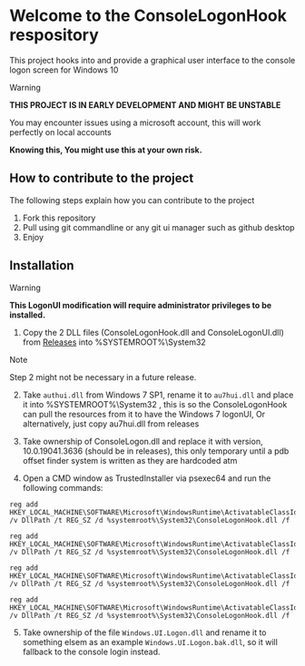 # Welcome to the ConsoleLogonHook respository

This project hooks into and provide a graphical user interface to the console logon screen for Windows 10

> [!WARNING]
> **THIS PROJECT IS IN EARLY DEVELOPMENT AND MIGHT BE UNSTABLE**
>
> You may encounter issues using a microsoft account, this will work perfectly on local accounts
> 
> **Knowing this, You might use this at your own risk.**
>

## How to contribute to the project
The following steps explain how you can contribute to the project
1. Fork this repository
2. Pull using git commandline or any git ui manager such as github desktop
3. Enjoy
 
## Installation
> [!WARNING]
> **This LogonUI modification will require administrator privileges to be installed.**
>

1. Copy the 2 DLL files (ConsoleLogonHook.dll and ConsoleLogonUI.dll) from [Releases](https://github.com/wiktorwiktor12/ConsoleLogonHook/releases) into %SYSTEMROOT%\System32

> [!NOTE]
Step 2 might not be necessary in a future release.
> 
2. Take `authui.dll` from Windows 7 SP1, rename it to `au7hui.dll` and place it into %SYSTEMROOT%\System32 , this is so the ConsoleLogonHook can pull the resources from it to have the Windows 7 logonUI, Or alternatively, just copy au7hui.dll from releases  

3. Take ownership of ConsoleLogon.dll and replace it with version, 10.0.19041.3636 (should be in releases), this only temporary until a pdb offset finder system is written as they are hardcoded atm

4. Open a CMD window as TrustedInstaller via psexec64 and run the following commands:

```
reg add HKEY_LOCAL_MACHINE\SOFTWARE\Microsoft\WindowsRuntime\ActivatableClassId\Windows.Internal.UI.Logon.Controller.ConsoleBlockedShutdownResolver /v DllPath /t REG_SZ /d %systemroot%\System32\ConsoleLogonHook.dll /f

reg add HKEY_LOCAL_MACHINE\SOFTWARE\Microsoft\WindowsRuntime\ActivatableClassId\Windows.Internal.UI.Logon.Controller.ConsoleLockScreen /v DllPath /t REG_SZ /d %systemroot%\System32\ConsoleLogonHook.dll /f

reg add HKEY_LOCAL_MACHINE\SOFTWARE\Microsoft\WindowsRuntime\ActivatableClassId\Windows.Internal.UI.Logon.Controller.ConsoleLogonUX /v DllPath /t REG_SZ /d %systemroot%\System32\ConsoleLogonHook.dll /f

reg add HKEY_LOCAL_MACHINE\SOFTWARE\Microsoft\WindowsRuntime\ActivatableClassId\Windows.Internal.Shell.PlatformExtensions.ConsoleCredUX /v DllPath /t REG_SZ /d %systemroot%\System32\ConsoleLogonHook.dll /f
```

5. Take ownership of the file `Windows.UI.Logon.dll` and rename it to something elsem as an example `Windows.UI.Logon.bak.dll`, so it will fallback to the console login instead.
